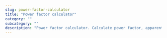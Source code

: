 ```yaml
---
slug: power-factor-calculator
title: "Power factor calculator"
category: ""
subcategory: ""
description: "Power factor calculator. Calculate power factor, apparent power, reactive power and correction capacitor's capacitance."
---
```


